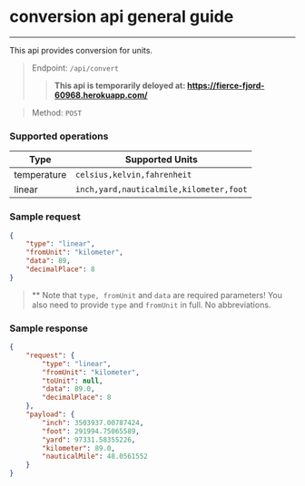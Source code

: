 # conversion api general guide

---
This api provides conversion for units.

>Endpoint: `/api/convert`
>> **This api is temporarily deloyed at: https://fierce-fjord-60968.herokuapp.com/**

>Method: `POST`

### Supported operations

**Type** | **Supported Units**
--- |--- |
temperature | `celsius,kelvin,fahrenheit` |
linear | `inch,yard,nauticalmile,kilometer,foot`

### Sample request

```json
{
    "type": "linear",
    "fromUnit": "kilometer",
    "data": 89,
    "decimalPlace": 8
}
```
>** Note that `type, fromUnit` and `data` are required parameters!
> You also need to provide `type` and `fromUnit` in full. No abbreviations.

### Sample response
```json
{
    "request": {
        "type": "linear",
        "fromUnit": "kilometer",
        "toUnit": null,
        "data": 89.0,
        "decimalPlace": 8
    },
    "payload": {
        "inch": 3503937.00787424,
        "foot": 291994.75065589,
        "yard": 97331.58355226,
        "kilometer": 89.0,
        "nauticalMile": 48.0561552
    }
}
```

